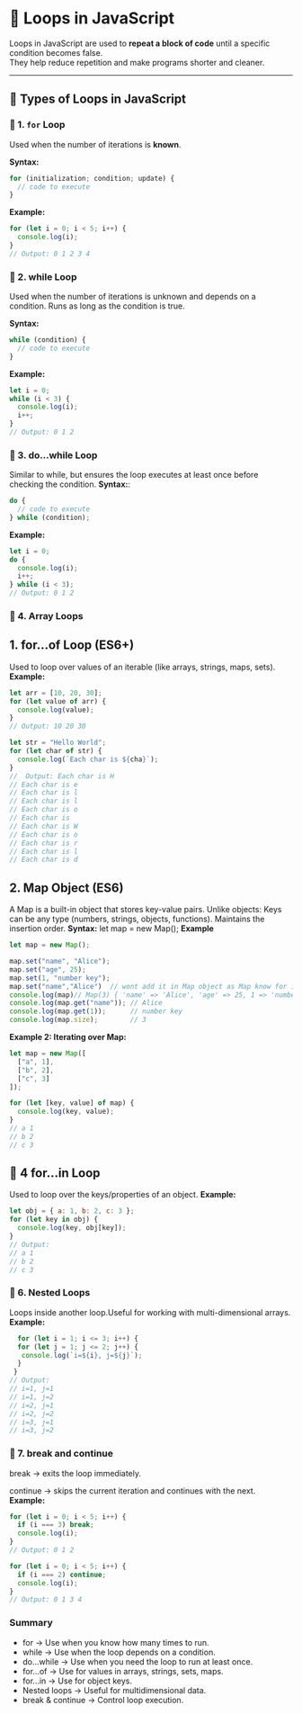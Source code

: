 # 🔁 Loops in JavaScript

Loops in JavaScript are used to **repeat a block of code** until a specific condition becomes false.  
They help reduce repetition and make programs shorter and cleaner.

---

## 📌 Types of Loops in JavaScript

### 🔹 1. `for` Loop
Used when the number of iterations is **known**.

**Syntax:**
```js
for (initialization; condition; update) {
  // code to execute
}
```
**Example:**
```js
for (let i = 0; i < 5; i++) {
  console.log(i);
}
// Output: 0 1 2 3 4
```
### 🔹 2. while Loop
  Used when the number of iterations is unknown and depends on a condition.
Runs as long as the condition is true.

**Syntax:**
```js
while (condition) {
  // code to execute
}

```
**Example:**
```js
let i = 0;
while (i < 3) {
  console.log(i);
  i++;
}
// Output: 0 1 2
```
### 🔹 3. do...while Loop
Similar to while, but ensures the loop executes at least once before checking the condition.
**Syntax:**:
```js
do {
  // code to execute
} while (condition);
```
**Example:**
```js
let i = 0;
do {
  console.log(i);
  i++;
} while (i < 3);
// Output: 0 1 2
```
### 🔹 4. Array Loops
  ## 1. for...of Loop (ES6+)
Used to loop over values of an iterable (like arrays, strings, maps, sets).
**Example:**
```js
let arr = [10, 20, 30];
for (let value of arr) {
  console.log(value);
}
// Output: 10 20 30

let str = "Hello World";
for (let char of str) {
  console.log(`Each char is ${cha}`);
}
//  Output: Each char is H
// Each char is e
// Each char is l
// Each char is l
// Each char is o
// Each char is
// Each char is W
// Each char is o
// Each char is r
// Each char is l
// Each char is d

```
## 2. Map Object (ES6)
  A Map is a built-in object that stores key-value pairs.
Unlike objects:
Keys can be any type (numbers, strings, objects, functions).
Maintains the insertion order.
**Syntax:**
let map = new Map();
**Example**
```js
let map = new Map();

map.set("name", "Alice");
map.set("age", 25);
map.set(1, "number key");
map.set("name","Alice")  // wont add it in Map object as Map know for its unique value and in order only it comes
console.log(map)// Map(3) { 'name' => 'Alice', 'age' => 25, 1 => 'number key' }
console.log(map.get("name")); // Alice
console.log(map.get(1));      // number key
console.log(map.size);        // 3
```
**Example 2: Iterating over Map:**
```js
let map = new Map([
  ["a", 1],
  ["b", 2],
  ["c", 3]
]);

for (let [key, value] of map) {
  console.log(key, value);
}
// a 1
// b 2
// c 3

```


## 🔹 4 for...in Loop
Used to loop over the keys/properties of an object.
**Example:**
```js
let obj = { a: 1, b: 2, c: 3 };
for (let key in obj) {
  console.log(key, obj[key]);
}
// Output:
// a 1
// b 2
// c 3
```
### 🔹 6. Nested Loops
 Loops inside another loop.Useful for working with multi-dimensional arrays.
 **Example:**
 ```js
   for (let i = 1; i <= 3; i++) {
   for (let j = 1; j <= 2; j++) {
    console.log(`i=${i}, j=${j}`);
   }
  }
 // Output:
 // i=1, j=1
 // i=1, j=2
 // i=2, j=1
 // i=2, j=2
 // i=3, j=1
 // i=3, j=2
```
### 🔹 7. break and continue

break → exits the loop immediately.

continue → skips the current iteration and continues with the next.
**Example:**
```js
for (let i = 0; i < 5; i++) {
  if (i === 3) break;
  console.log(i);
}
// Output: 0 1 2

for (let i = 0; i < 5; i++) {
  if (i === 2) continue;
  console.log(i);
}
// Output: 0 1 3 4
```
### Summary
- for → Use when you know how many times to run.
- while → Use when the loop depends on a condition.
- do...while → Use when you need the loop to run at least once.
- for...of → Use for values in arrays, strings, sets, maps.
- for...in → Use for object keys.
- Nested loops → Useful for multidimensional data.
- break & continue → Control loop execution.


